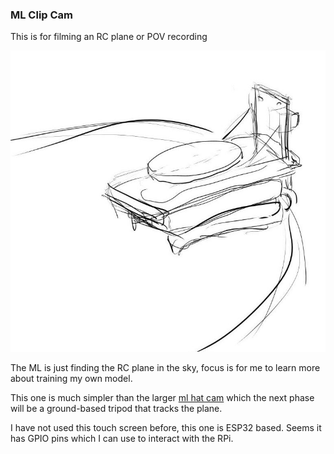 ### ML Clip Cam

This is for filming an RC plane or POV recording

<img src="sketch.JPG"/>

The ML is just finding the RC plane in the sky, focus is for me to learn more about training my own model.

This one is much simpler than the larger [ml hat cam](https://github.com/jdc-cunningham/ml-hat-cam) which the next phase will be a ground-based tripod that tracks the plane.

I have not used this touch screen before, this one is ESP32 based. Seems it has GPIO pins which I can use to interact with the RPi.
